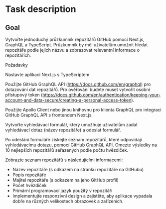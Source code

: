 # Task description

## Goal

Vytvořte jednoduchý průzkumník repozitářů GitHub pomocí Next.js, GraphQL a TypeScript. Průzkumník by měl uživatelům umožnit hledat repozitáře podle jejich názvu a zobrazovat relevantní informace o repozitářích.

Požadavky

Nastavte aplikaci Next.js s TypeScriptem.

Použijte GitHub GraphQL API (https://docs.github.com/en/graphql) pro dotazování dat repozitářů.
Pro ověřování budete muset vytvořit osobní přístupový token (https://docs.github.com/en/authentication/keeping-your-account-and-data-secure/creating-a-personal-access-token).

Použijte Apollo Client nebo jinou knihovnu pro klienta GraphQL pro integraci GitHub GraphQL API s frontendem Next.js.

Vytvořte vyhledávací formulář, který umožňuje uživatelům zadat vyhledávací dotaz (název repozitáře) a odeslat formulář.

Po odeslání formuláře získejte seznam repozitářů, které odpovídají vyhledávacímu dotazu, pomocí GitHub GraphQL API. Omezte výsledky na 10 nejlepších repozitářů seřazených podle počtu hvězdiček.

Zobrazte seznam repozitářů s následujícími informacemi:

- Název repozitáře (s odkazem na stránku repozitáře na GitHubu)
- Popis repozitáře
- Majitel repozitáře (s odkazem na jeho GitHub profil)
- Počet hvězdiček
- Primární programovací jazyk použitý v repozitáři
- Implementujte responzivní design a zajistěte, aby aplikace vypadala dobře na různých velikostech obrazovek a zařízeních.